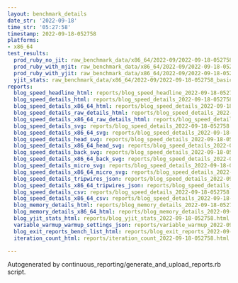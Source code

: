 ```yaml
---
layout: benchmark_details
date_str: '2022-09-18'
time_str: '05:27:58'
timestamp: 2022-09-18-052758
platforms:
- x86_64
test_results:
  prod_ruby_no_jit: raw_benchmark_data/x86_64/2022-09/2022-09-18-052758_basic_benchmark_prod_ruby_no_jit.json
  prod_ruby_with_mjit: raw_benchmark_data/x86_64/2022-09/2022-09-18-052758_basic_benchmark_prod_ruby_with_mjit.json
  prod_ruby_with_yjit: raw_benchmark_data/x86_64/2022-09/2022-09-18-052758_basic_benchmark_prod_ruby_with_yjit.json
  yjit_stats: raw_benchmark_data/x86_64/2022-09/2022-09-18-052758_basic_benchmark_yjit_stats.json
reports:
  blog_speed_headline_html: reports/blog_speed_headline_2022-09-18-052758.html
  blog_speed_details_html: reports/blog_speed_details_2022-09-18-052758.html
  blog_speed_details_x86_64_html: reports/blog_speed_details_2022-09-18-052758.x86_64.html
  blog_speed_details_raw_details_html: reports/blog_speed_details_2022-09-18-052758.raw_details.html
  blog_speed_details_x86_64_raw_details_html: reports/blog_speed_details_2022-09-18-052758.x86_64.raw_details.html
  blog_speed_details_svg: reports/blog_speed_details_2022-09-18-052758.svg
  blog_speed_details_x86_64_svg: reports/blog_speed_details_2022-09-18-052758.x86_64.svg
  blog_speed_details_head_svg: reports/blog_speed_details_2022-09-18-052758.head.svg
  blog_speed_details_x86_64_head_svg: reports/blog_speed_details_2022-09-18-052758.x86_64.head.svg
  blog_speed_details_back_svg: reports/blog_speed_details_2022-09-18-052758.back.svg
  blog_speed_details_x86_64_back_svg: reports/blog_speed_details_2022-09-18-052758.x86_64.back.svg
  blog_speed_details_micro_svg: reports/blog_speed_details_2022-09-18-052758.micro.svg
  blog_speed_details_x86_64_micro_svg: reports/blog_speed_details_2022-09-18-052758.x86_64.micro.svg
  blog_speed_details_tripwires_json: reports/blog_speed_details_2022-09-18-052758.tripwires.json
  blog_speed_details_x86_64_tripwires_json: reports/blog_speed_details_2022-09-18-052758.x86_64.tripwires.json
  blog_speed_details_csv: reports/blog_speed_details_2022-09-18-052758.csv
  blog_speed_details_x86_64_csv: reports/blog_speed_details_2022-09-18-052758.x86_64.csv
  blog_memory_details_html: reports/blog_memory_details_2022-09-18-052758.html
  blog_memory_details_x86_64_html: reports/blog_memory_details_2022-09-18-052758.x86_64.html
  blog_yjit_stats_html: reports/blog_yjit_stats_2022-09-18-052758.html
  variable_warmup_warmup_settings_json: reports/variable_warmup_2022-09-18-052758.warmup_settings.json
  blog_exit_reports_bench_list_html: reports/blog_exit_reports_2022-09-18-052758.bench_list.html
  iteration_count_html: reports/iteration_count_2022-09-18-052758.html

---
```

Autogenerated by continuous_reporting/generate_and_upload_reports.rb script.
